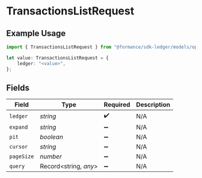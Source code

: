 # TransactionsListRequest

## Example Usage

```typescript
import { TransactionsListRequest } from "@formance/sdk-ledger/models/operations";

let value: TransactionsListRequest = {
    ledger: "<value>",
};
```

## Fields

| Field                 | Type                  | Required              | Description           |
| --------------------- | --------------------- | --------------------- | --------------------- |
| `ledger`              | *string*              | :heavy_check_mark:    | N/A                   |
| `expand`              | *string*              | :heavy_minus_sign:    | N/A                   |
| `pit`                 | *boolean*             | :heavy_minus_sign:    | N/A                   |
| `cursor`              | *string*              | :heavy_minus_sign:    | N/A                   |
| `pageSize`            | *number*              | :heavy_minus_sign:    | N/A                   |
| `query`               | Record<string, *any*> | :heavy_minus_sign:    | N/A                   |